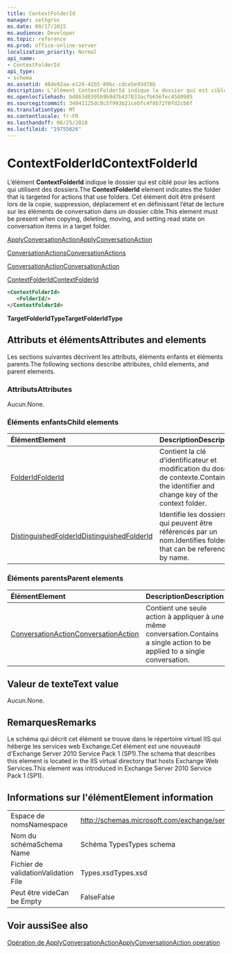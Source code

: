 ```yaml
---
title: ContextFolderId
manager: sethgros
ms.date: 09/17/2015
ms.audience: Developer
ms.topic: reference
ms.prod: office-online-server
localization_priority: Normal
api_name:
- ContextFolderId
api_type:
- schema
ms.assetid: 48de92aa-e124-42b5-89bc-cdce5e93d78b
description: L’élément ContextFolderId indique le dossier qui est ciblé pour les actions qui utilisent des dossiers. Cet élément doit être présent lors de la copie, suppression, déplacement et en définissant l’état de lecture sur les éléments de conversation dans un dossier cible.
ms.openlocfilehash: bd863d0395b9b9d7b437833acfb656fec4580985
ms.sourcegitcommit: 34041125dc8c5f993b21cebfc4f8b72f0fd2cb6f
ms.translationtype: MT
ms.contentlocale: fr-FR
ms.lasthandoff: 06/25/2018
ms.locfileid: "19755626"
---
```

# <a name="contextfolderid"></a><span data-ttu-id="12f23-104">ContextFolderId</span><span class="sxs-lookup"><span data-stu-id="12f23-104">ContextFolderId</span></span>

<span data-ttu-id="12f23-105">L’élément **ContextFolderId** indique le dossier qui est ciblé pour les actions qui utilisent des dossiers.</span><span class="sxs-lookup"><span data-stu-id="12f23-105">The **ContextFolderId** element indicates the folder that is targeted for actions that use folders.</span></span> <span data-ttu-id="12f23-106">Cet élément doit être présent lors de la copie, suppression, déplacement et en définissant l’état de lecture sur les éléments de conversation dans un dossier cible.</span><span class="sxs-lookup"><span data-stu-id="12f23-106">This element must be present when copying, deleting, moving, and setting read state on conversation items in a target folder.</span></span> 
  
[<span data-ttu-id="12f23-107">ApplyConversationAction</span><span class="sxs-lookup"><span data-stu-id="12f23-107">ApplyConversationAction</span></span>](applyconversationaction.md)
  
[<span data-ttu-id="12f23-108">ConversationActions</span><span class="sxs-lookup"><span data-stu-id="12f23-108">ConversationActions</span></span>](conversationactions.md)
  
[<span data-ttu-id="12f23-109">ConversationAction</span><span class="sxs-lookup"><span data-stu-id="12f23-109">ConversationAction</span></span>](conversationaction.md)
  
[<span data-ttu-id="12f23-110">ContextFolderId</span><span class="sxs-lookup"><span data-stu-id="12f23-110">ContextFolderId</span></span>](contextfolderid.md)
  
```XML
<ContextFolderId>
   <FolderId/>
</ContextFolderId>
```

 <span data-ttu-id="12f23-111">**TargetFolderIdType**</span><span class="sxs-lookup"><span data-stu-id="12f23-111">**TargetFolderIdType**</span></span>
## <a name="attributes-and-elements"></a><span data-ttu-id="12f23-112">Attributs et éléments</span><span class="sxs-lookup"><span data-stu-id="12f23-112">Attributes and elements</span></span>

<span data-ttu-id="12f23-113">Les sections suivantes décrivent les attributs, éléments enfants et éléments parents.</span><span class="sxs-lookup"><span data-stu-id="12f23-113">The following sections describe attributes, child elements, and parent elements.</span></span>
  
### <a name="attributes"></a><span data-ttu-id="12f23-114">Attributs</span><span class="sxs-lookup"><span data-stu-id="12f23-114">Attributes</span></span>

<span data-ttu-id="12f23-115">Aucun.</span><span class="sxs-lookup"><span data-stu-id="12f23-115">None.</span></span>
  
### <a name="child-elements"></a><span data-ttu-id="12f23-116">Éléments enfants</span><span class="sxs-lookup"><span data-stu-id="12f23-116">Child elements</span></span>

|<span data-ttu-id="12f23-117">**Élément**</span><span class="sxs-lookup"><span data-stu-id="12f23-117">**Element**</span></span>|<span data-ttu-id="12f23-118">**Description**</span><span class="sxs-lookup"><span data-stu-id="12f23-118">**Description**</span></span>|
|:-----|:-----|
|[<span data-ttu-id="12f23-119">FolderId</span><span class="sxs-lookup"><span data-stu-id="12f23-119">FolderId</span></span>](folderid.md) <br/> |<span data-ttu-id="12f23-120">Contient la clé d’identificateur et modification du dossier de contexte.</span><span class="sxs-lookup"><span data-stu-id="12f23-120">Contains the identifier and change key of the context folder.</span></span>  <br/> |
|[<span data-ttu-id="12f23-121">DistinguishedFolderId</span><span class="sxs-lookup"><span data-stu-id="12f23-121">DistinguishedFolderId</span></span>](distinguishedfolderid.md) <br/> |<span data-ttu-id="12f23-122">Identifie les dossiers qui peuvent être référencés par un nom.</span><span class="sxs-lookup"><span data-stu-id="12f23-122">Identifies folders that can be referenced by name.</span></span>  <br/> |
   
### <a name="parent-elements"></a><span data-ttu-id="12f23-123">Éléments parents</span><span class="sxs-lookup"><span data-stu-id="12f23-123">Parent elements</span></span>

|<span data-ttu-id="12f23-124">**Élément**</span><span class="sxs-lookup"><span data-stu-id="12f23-124">**Element**</span></span>|<span data-ttu-id="12f23-125">**Description**</span><span class="sxs-lookup"><span data-stu-id="12f23-125">**Description**</span></span>|
|:-----|:-----|
|[<span data-ttu-id="12f23-126">ConversationAction</span><span class="sxs-lookup"><span data-stu-id="12f23-126">ConversationAction</span></span>](conversationaction.md) <br/> |<span data-ttu-id="12f23-127">Contient une seule action à appliquer à une même conversation.</span><span class="sxs-lookup"><span data-stu-id="12f23-127">Contains a single action to be applied to a single conversation.</span></span>  <br/> |
   
## <a name="text-value"></a><span data-ttu-id="12f23-128">Valeur de texte</span><span class="sxs-lookup"><span data-stu-id="12f23-128">Text value</span></span>

<span data-ttu-id="12f23-129">Aucun.</span><span class="sxs-lookup"><span data-stu-id="12f23-129">None.</span></span>
  
## <a name="remarks"></a><span data-ttu-id="12f23-130">Remarques</span><span class="sxs-lookup"><span data-stu-id="12f23-130">Remarks</span></span>

<span data-ttu-id="12f23-131">Le schéma qui décrit cet élément se trouve dans le répertoire virtuel IIS qui héberge les services web Exchange.Cet élément est une nouveauté d'Exchange Server 2010 Service Pack 1 (SP1).</span><span class="sxs-lookup"><span data-stu-id="12f23-131">The schema that describes this element is located in the IIS virtual directory that hosts Exchange Web Services.This element was introduced in Exchange Server 2010 Service Pack 1 (SP1).</span></span>
  
## <a name="element-information"></a><span data-ttu-id="12f23-132">Informations sur l'élément</span><span class="sxs-lookup"><span data-stu-id="12f23-132">Element information</span></span>

|||
|:-----|:-----|
|<span data-ttu-id="12f23-133">Espace de noms</span><span class="sxs-lookup"><span data-stu-id="12f23-133">Namespace</span></span>  <br/> |http://schemas.microsoft.com/exchange/services/2006/types  <br/> |
|<span data-ttu-id="12f23-134">Nom du schéma</span><span class="sxs-lookup"><span data-stu-id="12f23-134">Schema Name</span></span>  <br/> |<span data-ttu-id="12f23-135">Schéma Types</span><span class="sxs-lookup"><span data-stu-id="12f23-135">Types schema</span></span>  <br/> |
|<span data-ttu-id="12f23-136">Fichier de validation</span><span class="sxs-lookup"><span data-stu-id="12f23-136">Validation File</span></span>  <br/> |<span data-ttu-id="12f23-137">Types.xsd</span><span class="sxs-lookup"><span data-stu-id="12f23-137">Types.xsd</span></span>  <br/> |
|<span data-ttu-id="12f23-138">Peut être vide</span><span class="sxs-lookup"><span data-stu-id="12f23-138">Can be Empty</span></span>  <br/> |<span data-ttu-id="12f23-139">False</span><span class="sxs-lookup"><span data-stu-id="12f23-139">False</span></span>  <br/> |
   
## <a name="see-also"></a><span data-ttu-id="12f23-140">Voir aussi</span><span class="sxs-lookup"><span data-stu-id="12f23-140">See also</span></span>



[<span data-ttu-id="12f23-141">Opération de ApplyConversationAction</span><span class="sxs-lookup"><span data-stu-id="12f23-141">ApplyConversationAction operation</span></span>](applyconversationaction-operation.md)

